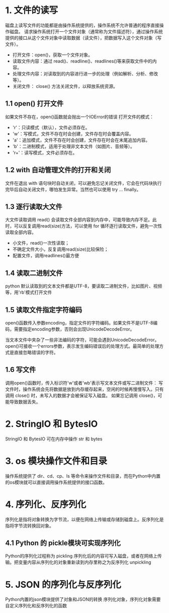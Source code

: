 # 1. 文件的读写

磁盘上读写文件的功能都是由操作系统提供的，操作系统不允许普通的程序直接操作磁盘。
请求操作系统打开一个文件对象（通常称为文件描述符），通过操作系统提供的接口从这个文件对象中读取数据（读文件），把数据写入这个文件对象（写文件）。

  - 打开文件：open()，获取一个文件对象。
  - 读取文件内容：通过 read()、readline()、readlines()等来获取文件中的内容。
  - 处理文件内容：对读取到的内容进行进一步的处理（例如解析、分析、修改等）。
  - 关闭文件： close() 方法关闭文件，以释放系统资源。


## 1.1 open() 打开文件

如果文件不存在，open()函数就会抛出一个IOError的错误
打开文件的模式：

  - 'r'：只读模式（默认），文件必须存在。
  - 'w'：写模式，文件不存在时会创建，文件存在时会覆盖内容。
  - 'a'：追加模式，文件不存在时会创建，文件存在时会在末尾追加内容。
  - 'b'：二进制模式，适用于处理非文本文件（如图片、音频等）。
  - 'r+'：读写模式，文件必须存在。


## 1.2 with 自动管理文件的打开和关闭

文件在退出 with 语句块时自动关闭，可以避免忘记关闭文件，它会在代码块执行完毕后自动关闭文件，哪怕发生异常。当然也可以使用 try ... finally。


## 1.3 逐行读取大文件

大文件读取调用 read() 会读取文件全部内容到内存中，可能导致内存不足。此时，可以反复调用read(size)方法，可以使用 for 循环逐行读取文件，避免一次性读取全部内容。

  - 小文件，read()一次性读取；
  - 不确定文件大小，反复调用read(size)比较保险；
  - 配置文件，调用readlines()最方便


## 1.4 读取二进制文件

python 默认读取到的文本文件都是UTF-8，要读取二进制文件，比如图片、视频等，用'rb'模式打开文件


## 1.5 读取文件指定字符编码

open()函数传入参数encoding，指定文件的字符编码。如果文件不是UTF-8编码，需要指定encoding参数，否则会出现UnicodeDecodeError。

当文本文件中夹杂了一些非法编码的字符，可能会遇到UnicodeDecodeError。open()可接收一个errors参数，表示发生编码错误后的处理方式。最简单的处理方式是直接忽略错误的字符。


## 1.6 写文件

调用open()函数时，传入标识符'w'或者'wb'表示写文本文件或写二进制文件：
  写文件时，操作系统会先将数据是放到内存缓存起来，空闲的时候再慢慢写入。只有调用 close() 时，未写入的数据才会被保证写入磁盘。
  如果忘记调用 close()，可能导致数据丢失。


# 2. StringIO 和 BytesIO

StringIO 和 BytesIO 可在内存中操作 str 和 bytes


# 3. os 模块操作文件和目录

操作系统提供了 dir、cd、cp、ls 等命令来操作文件和目录，而在Python中内置的os模块就可以直接调用操作系统提供的接口函数。


# 4. 序列化、反序列化

序列化是指将对象转换为字节流，以便在网络上传输或存储到磁盘上。反序列化是指将字节流转换回对象。

## 4.1 Python 的 pickle模块可实现序列化

Python的序列化过程称为 pickling 序列化后的内容可写入磁盘，或者在网络上传输。把变量内容从序列化的对象重新读到内存里称之为反序列化 unpickling


# 5. JSON 的序列化与反序列化

Python内置的json模块提供了对象和JSON的转换
序列化对象，序列化对象需要自定义序列化和反序列化的函数
